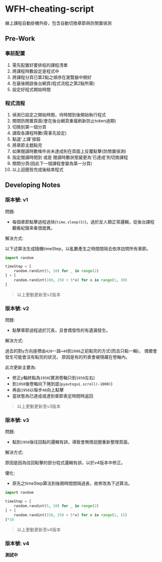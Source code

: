# WFH-cheating-script
 線上課程自動掛機外掛，包含自動切換章節與防閒置偵測

## Pre-Work

### 事前配置

1. 需先配置好要排程的課程清單
2. 將課程時數設定是程式中
3. 將課程分頁已第2點之順序在瀏覽器中開好
4. 在最後開啟後台網頁(程式流程之第2點所需)
5. 設定好程式開始時間

### 程式流程

1. 偵測已設定之開始時間，待時間到後開始執行程式
2. 關閉防閒置頁面(會在後台網頁重複刷新防止token過期)
3. 切換到第一個分頁
4. 讀取各課程時數(需事先設定)
5. 點選'上課'按鈕
6. 將章節主題點完
7. 如果閱讀時數條件尚未達成則在頁面上反覆點擊(防閒置偵測)
8. 指定閱讀時間到 或是 閱讀時數狀態變更為'已達成'則切換課程
9. 關閉分頁(因此下一個課程會變為第一分頁)
10. 以上迴圈皆完成後結束程式

## Developing Notes

### 版本號: v1

問題:

 - 每個章節點擊過程過快(`time.sleep(5)`)，過於反人類正常邏輯，從後台課程觀看紀錄來看很詭異。

解決方式:

以下述算法生成隨機timeStep，以亂數產生之時間間隔去依序訪問所有章節。
```python
import random

timeStep = [
    random.randint(5, 10) for _ in range(2)
] + [
    random.randint(100, 250 + 5*x) for x in range(1, 30)
]
```
> 以上更動更新至v2版本

### 版本號: v2

問題:

 - 點擊章節過程過於冗長，且會偶發性的有遺漏發生。

解決方式:

過去的對y方向座標由`420`一路`+40`到`2080`之前點完的方式(而且只點一輪)，
偶爾會發生可能會沒有點完的狀況，
原因是有的列表會被隱藏在卷軸內。

此次更新主要為:
- 修正y軸終點為`1950`(實測卷軸只到`1950`左右)
- 到`1950`後卷軸向下捲到底(`pyautogui.scroll(-1000)`)
- 再由`1950`以每步`40`向上點擊
- 當狀態為已達成或達到章節表定時間時返回

> 以上更動更新至v3版本

### 版本號: v3

問題:

 - 點到`1950`後往回點的邏輯有誤，導致會無限迴圈重新整理頁面。

解決方式:

原因是因為往回點擊的部分程式邏輯有誤，以於v4版本中修正。

優化:

 - 原先之timeStep算法到後期時間間隔過長，故修改為下述算法。

```python
import random

timeStep = [
    random.randint(5, 10) for _ in range(2)
] + [
    random.randint(150, 250 + 5*x) for x in range(1, 15)
]*10
```

> 以上更動更新至v4版本

### 版本號: v4

**測試中**